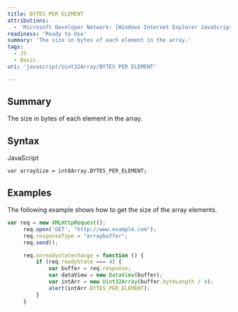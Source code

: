 ```yaml
---
title: BYTES PER ELEMENT
attributions:
  - 'Microsoft Developer Network: [Windows Internet Explorer JavaScript reference Article](http://msdn.microsoft.com/en-us/library/ie/yek4tbz0%28v=vs.94%29.aspx)'
readiness: 'Ready to Use'
summary: 'The size in bytes of each element in the array.'
tags:
  - JS
  - Basic
uri: 'javascript/Uint32Array/BYTES PER ELEMENT'

---
```

## Summary

The size in bytes of each element in the array.

## Syntax

<span class="language">JavaScript</span>

    var arraySize = int8Array.BYTES_PER_ELEMENT;

## Examples

The following example shows how to get the size of the array elements.

``` js
var req = new XMLHttpRequest();
     req.open('GET', "http://www.example.com");
     req.responseType = "arraybuffer";
     req.send();

     req.onreadystatechange = function () {
         if (req.readyState === 4) {
             var buffer = req.response;
             var dataView = new DataView(buffer);
             var intArr = new Uint32Array(buffer.byteLength / 4);
             alert(intArr.BYTES_PER_ELEMENT);
         }
     }
```

